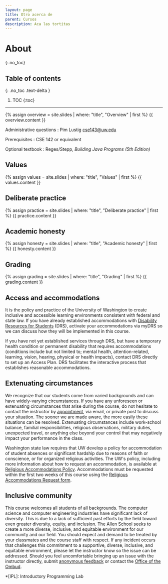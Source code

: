 ```yaml
---
layout: page
title: Otro acerca de
parent: Cursos
description: Aca las tortitas
---
```


# About
{:.no_toc}

## Table of contents
{: .no_toc .text-delta }

1. TOC
{:toc}

---

{% assign overview = site.slides | where: "title", "Overview" | first %}
{{ overview.content }}

Administrative questions
: Pim Lustig <cse143@uw.edu>

Prerequisites
: CSE 142 or equivalent

Optional textbook
: Reges/Stepp, *Building Java Programs (5th Edition)*

## Values
{% assign values = site.slides | where: "title", "Values" | first %}
{{ values.content }}

## Deliberate practice
{% assign practice = site.slides | where: "title", "Deliberate practice" | first %}
{{ practice.content }}

## Academic honesty
{% assign honesty = site.slides | where: "title", "Academic honesty" | first %}
{{ honesty.content }}

## Grading
{% assign grading = site.slides | where: "title", "Grading" | first %}
{{ grading.content }}

## Access and accommodations

It is the policy and practice of the University of Washington to create inclusive and accessible learning environments consistent with federal and state law. If you have already established accommodations with [Disability Resources for Students](https://depts.washington.edu/uwdrs/) (DRS), activate your accommodations via myDRS so we can discuss how they will be implemented in this course.

If you have not yet established services through DRS, but have a temporary health condition or permanent disability that requires accommodations (conditions include but not limited to; mental health, attention-related, learning, vision, hearing, physical or health impacts), contact DRS directly to set up an Access Plan. DRS facilitates the interactive process that establishes reasonable accommodations.

## Extenuating circumstances

We recognize that our students come from varied backgrounds and can have widely-varying circumstances. If you have any unforeseen or extenuating circumstances that arise during the course, do not hesitate to contact the instructor by [appointment](https://kevinl.info/meet/), via email, or private post to discuss your situation. The sooner we are made aware, the more easily these situations can be resolved. Extenuating circumstances include work-school balance, familial responsibilities, religious observations, military duties, unexpected travel, or anything else beyond your control that may negatively impact your performance in the class.

Washington state law requires that UW develop a policy for accommodation of student absences or significant hardship due to reasons of faith or conscience, or for organized religious activities. The UW's policy, including more information about how to request an accommodation, is available at [Religious Accommodations Policy](https://registrar.washington.edu/staffandfaculty/religious-accommodations-policy/). Accommodations must be requested within the first two weeks of this course using the [Religious Accommodations Request form](https://registrar.washington.edu/students/religious-accommodations-request/).

## Inclusive community

This course welcomes all students of all backgrounds. The computer science and computer engineering industries have significant lack of diversity. This is due to a lack of sufficient past efforts by the field toward even greater diversity, equity, and inclusion. The Allen School seeks to create a more diverse, inclusive, and equitable environment for our community and our field. You should expect and demand to be treated by your classmates and the course staff with respect. If any incident occurs that challenges this commitment to a supportive, diverse, inclusive, and equitable environment, please let the instructor know so the issue can be addressed. Should you feel uncomfortable bringing up an issue with the instructor directly, submit [anonymous feedback](https://feedback.cs.washington.edu) or contact the [Office of the Ombud](https://www.washington.edu/ombud/).

*[IPL]: Introductory Programming Lab
